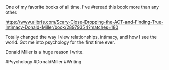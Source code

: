 One of my favorite books of all time. I've #reread this book more than any other. 

https://www.alibris.com/Scary-Close-Dropping-the-ACT-and-Finding-True-Intimacy-Donald-Miller/book/28979354?matches=180

Totally changed the way I view relationships, intimacy, and how I see the world. Got me into psychology for the first time ever.

Donald Miller is a huge reason I write.

#Psychology #DonaldMiller #Writing